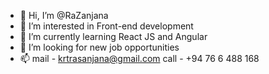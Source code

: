 - 👋 Hi, I’m @RaZanjana
- 👀 I’m interested in Front-end development
- 🌱 I’m currently learning React JS and Angular
- 💞️ I’m looking for new job opportunities
- 📫 mail - krtrasanjana@gmail.com  call - +94 76 6 488 168

<!---
RaZanjana/RaZanjana is a ✨ special ✨ repository because its `README.md` (this file) appears on your GitHub profile.
You can click the Preview link to take a look at your changes.
--->
